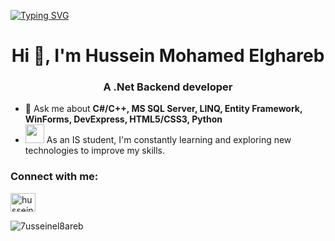 [![Typing SVG](https://readme-typing-svg.demolab.com?font=Fira+Code&pause=1000&width=435&lines=Hello+to+my+GitHub)](https://git.io/typing-svg)
<h1 align="center">Hi 👋, I'm Hussein Mohamed Elghareb</h1>
<h3 align="center">A .Net Backend developer</h3>


- 💬 Ask me about **C#/C++, MS SQL Server, LINQ, Entity Framework, WinForms, DevExpress, HTML5/CSS3, Python**
- <img src="https://media.giphy.com/media/WUlplcMpOCEmTGBtBW/giphy.gif" width="30"> As an IS student, I'm constantly learning and exploring new technologies to improve my skills.


<h3 align="left">Connect with me:</h3>
<p align="left">
<a href="https://linkedin.com/in/hussein elghareb" target="blank"><img align="center" src="https://raw.githubusercontent.com/rahuldkjain/github-profile-readme-generator/master/src/images/icons/Social/linked-in-alt.svg" alt="hussein elghareb" height="30" width="40" /></a>
</p>

<p><img align="left" src="https://github-readme-stats.vercel.app/api/top-langs?username=7usseinel8areb&show_icons=true&locale=en&layout=compact" alt="7usseinel8areb" /></p>
